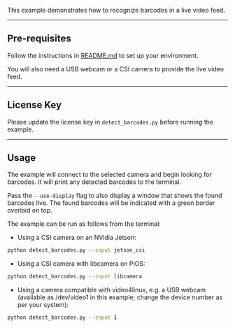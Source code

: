 This example demonstrates how to recognize barcodes in a live video feed.

----

## Pre-requisites

Follow the instructions in [README.md](../README.md) to set up your environment.

You will also need a USB webcam or a CSI camera to provide the live video feed.

---

## License Key

Please update the license key in `detect_barcodes.py` before running the example.

----
## Usage

The example will connect to the selected camera and begin looking for barcodes. It will print any detected barcodes to the terminal.

Pass the `--use-display` flag to also display a window that shows the found barcodes live. The found barcodes will be indicated with a green border overlaid on top.

The example can be run as follows from the terminal:

* Using a CSI camera on an NVidia Jetson:

```bash
python detect_barcodes.py --input jetson_csi
```

* Using a CSI camera with libcamera on PiOS:
    
```bash
python detect_barcodes.py --input libcamera
```

* Using a camera compatible with video4linux, e.g. a USB webcam (available as /dev/video1 in this example; change the device number as per your system):

```bash
python detect_barcodes.py --input 1
```

